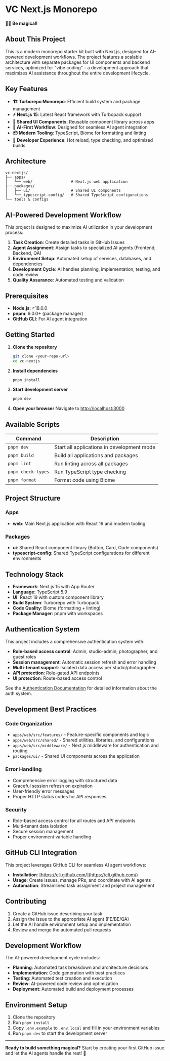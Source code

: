 # VC Next.js Monorepo

🧙‍♂️ **Be magical!**

## About This Project

This is a modern monorepo starter kit built with Next.js, designed for AI-powered development workflows. The project features a scalable architecture with separate packages for UI components and backend services, optimized for "vibe coding" - a development approach that maximizes AI assistance throughout the entire development lifecycle.

## Key Features

- **🏗️ Turborepo Monorepo**: Efficient build system and package management
- **⚡ Next.js 15**: Latest React framework with Turbopack support
- **🎨 Shared UI Components**: Reusable component library across apps
- **🤖 AI-First Workflow**: Designed for seamless AI agent integration
- **📦 Modern Tooling**: TypeScript, Biome for formatting and linting
- **🔧 Developer Experience**: Hot reload, type checking, and optimized builds

## Architecture

```
vc-nextjs/
├── apps/
│   └── web/                 # Next.js web application
├── packages/
│   ├── ui/                  # Shared UI components
│   └── typescript-config/   # Shared TypeScript configurations
└── tools & configs
```

## AI-Powered Development Workflow

This project is designed to maximize AI utilization in your development process:

1. **Task Creation**: Create detailed tasks in GitHub Issues
2. **Agent Assignment**: Assign tasks to specialized AI agents (Frontend, Backend, QA)
3. **Environment Setup**: Automated setup of services, databases, and dependencies
4. **Development Cycle**: AI handles planning, implementation, testing, and code review
5. **Quality Assurance**: Automated testing and validation

## Prerequisites

- **Node.js**: ≥18.0.0
- **pnpm**: 9.0.0+ (package manager)
- **GitHub CLI**: For AI agent integration

## Getting Started

1. **Clone the repository**
   ```bash
   git clone <your-repo-url>
   cd vc-nextjs
   ```

2. **Install dependencies**
   ```bash
   pnpm install
   ```

3. **Start development server**
   ```bash
   pnpm dev
   ```

4. **Open your browser**
   Navigate to [http://localhost:3000](http://localhost:3000)

## Available Scripts

| Command | Description |
|---------|-------------|
| `pnpm dev` | Start all applications in development mode |
| `pnpm build` | Build all applications and packages |
| `pnpm lint` | Run linting across all packages |
| `pnpm check-types` | Run TypeScript type checking |
| `pnpm format` | Format code using Biome |

## Project Structure

### Apps
- **web**: Main Next.js application with React 19 and modern tooling

### Packages
- **ui**: Shared React component library (Button, Card, Code components)
- **typescript-config**: Shared TypeScript configurations for different environments

## Technology Stack

- **Framework**: Next.js 15 with App Router
- **Language**: TypeScript 5.9
- **UI**: React 19 with custom component library
- **Build System**: Turborepo with Turbopack
- **Code Quality**: Biome (formatting + linting)
- **Package Manager**: pnpm with workspaces

## Authentication System

This project includes a comprehensive authentication system with:

- **Role-based access control**: Admin, studio-admin, photographer, and guest roles
- **Session management**: Automatic session refresh and error handling
- **Multi-tenant support**: Isolated data access per studio/photographer
- **API protection**: Role-gated API endpoints
- **UI protection**: Route-based access control

See the [Authentication Documentation](/apps/web/src/shared/lib/auth/README.md) for detailed information about the auth system.

## Development Best Practices

### Code Organization

- `apps/web/src/features/` - Feature-specific components and logic
- `apps/web/src/shared/` - Shared utilities, libraries, and configurations
- `apps/web/src/middleware/` - Next.js middleware for authentication and routing
- `packages/ui/` - Shared UI components across the application

### Error Handling

- Comprehensive error logging with structured data
- Graceful session refresh on expiration
- User-friendly error messages
- Proper HTTP status codes for API responses

### Security

- Role-based access control for all routes and API endpoints
- Multi-tenant data isolation
- Secure session management
- Proper environment variable handling

## GitHub CLI Integration

This project leverages GitHub CLI for seamless AI agent workflows:

- **Installation**: [https://cli.github.com/](https://cli.github.com/)
- **Usage**: Create issues, manage PRs, and coordinate with AI agents
- **Automation**: Streamlined task assignment and project management

## Contributing

1. Create a GitHub issue describing your task
2. Assign the issue to the appropriate AI agent (FE/BE/QA)
3. Let the AI handle environment setup and implementation
4. Review and merge the automated pull requests

## Development Workflow

The AI-powered development cycle includes:

- **Planning**: Automated task breakdown and architecture decisions
- **Implementation**: Code generation with best practices
- **Testing**: Automated test creation and execution
- **Review**: AI-powered code review and optimization
- **Deployment**: Automated build and deployment processes

## Environment Setup

1. Clone the repository
2. Run `pnpm install`
3. Copy `.env.example` to `.env.local` and fill in your environment variables
4. Run `pnpm dev` to start the development server

---

**Ready to build something magical?** Start by creating your first GitHub issue and let the AI agents handle the rest! 🚀